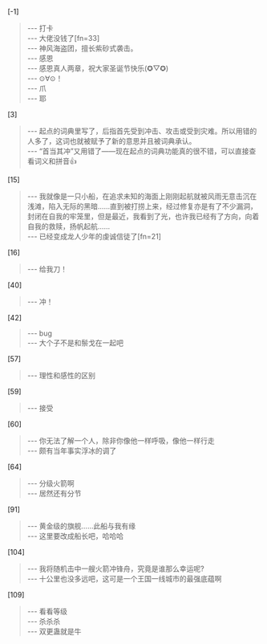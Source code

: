 
[-1] 
>--- 打卡<br>
>--- 大佬没钱了[fn=33]<br>
>--- 神风海盗团，擅长紫砂式袭击。<br>
>--- 感恩<br>
>--- 感恩真人两章，祝大家圣诞节快乐(✪▽✪)<br>
>--- ⊙∀⊙！<br>
>--- 爪<br>
>--- 耶<br>

[3] 
>--- 起点的词典里写了，后指首先受到冲击、攻击或受到灾难。所以用错的人多了，这词也就被赋予了新的意思并且被词典承认。<br>
>--- “首当其冲”又用错了——现在起点的词典功能真的很不错，可以直接查看词义和拼音👍<br>

[15] 
>--- 我就像是一只小船，在追求未知的海面上刚刚起航就被风雨无意击沉在浅滩，陷入无际的黑暗……直到被打捞上来，经过修复亦是有了不少漏洞，封闭在自我的牢笼里，但是最近，我看到了光，也许我已经有了方向，向着自我的救赎，扬帆起航……<br>
>--- 已经变成龙人少年的虔诚信徒了[fn=21]<br>

[16] 
>--- 给我刀！<br>

[40] 
>--- 冲！<br>

[42] 
>--- bug<br>
>--- 大个子不是和鬃戈在一起吧<br>

[57] 
>--- 理性和感性的区别<br>

[59] 
>--- 接受<br>

[60] 
>--- 你无法了解一个人，除非你像他一样呼吸，像他一样行走<br>
>--- 颇有当年事实浮冰的调了<br>

[64] 
>--- 分级火箭啊<br>
>--- 居然还有分节<br>

[91] 
>--- 黄金级的旗舰……此船与我有缘<br>
>--- 这里要改成船长吧，哈哈哈<br>

[104] 
>--- 我将随机击中一艘火箭冲锋舟，究竟是谁那么幸运呢?<br>
>--- 十公里也没多远吧，这可是一个王国一线城市的最强底蕴啊<br>

[109] 
>--- 看看等级<br>
>--- 杀杀杀<br>
>--- 双更蛊就是牛<br>
